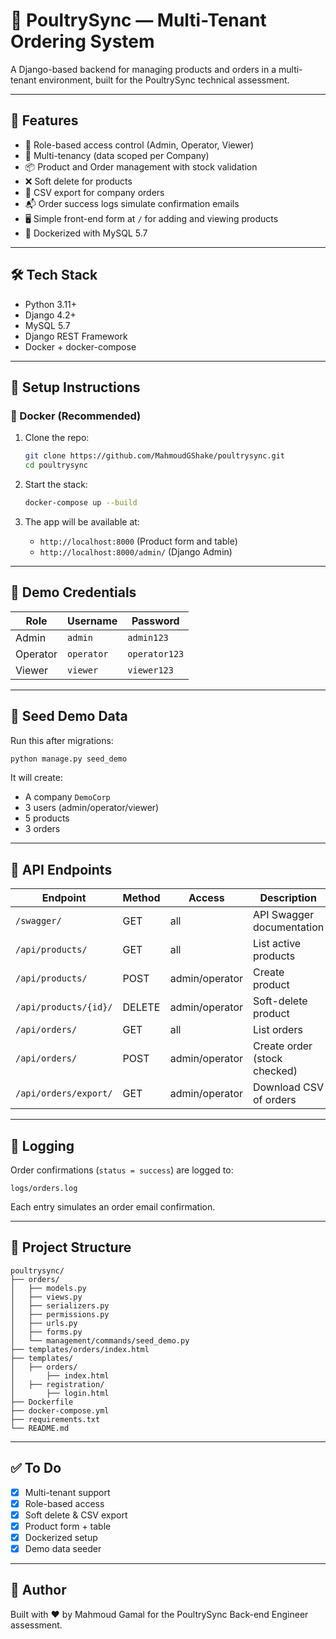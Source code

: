 # 🐔 PoultrySync — Multi-Tenant Ordering System

A Django-based backend for managing products and orders in a multi-tenant environment, built for the PoultrySync technical assessment.

---

## 🚀 Features

- 🔐 Role-based access control (Admin, Operator, Viewer)
- 🏢 Multi-tenancy (data scoped per Company)
- 📦 Product and Order management with stock validation
- ❌ Soft delete for products
- 📄 CSV export for company orders
- 📬 Order success logs simulate confirmation emails
- 🖥️ Simple front-end form at `/` for adding and viewing products
- 🐳 Dockerized with MySQL 5.7

---

## 🛠️ Tech Stack

- Python 3.11+
- Django 4.2+
- MySQL 5.7
- Django REST Framework
- Docker + docker-compose

---

## 🧱 Setup Instructions

### 🐳 Docker (Recommended)

1. Clone the repo:
   ```bash
   git clone https://github.com/MahmoudGShake/poultrysync.git
   cd poultrysync
   ```

2. Start the stack:
   ```bash
   docker-compose up --build
   ```

3. The app will be available at:
   - `http://localhost:8000` (Product form and table)
   - `http://localhost:8000/admin/` (Django Admin)

---

## 🔐 Demo Credentials

| Role     | Username        | Password     |
|----------|------------------|--------------|
| Admin    | `admin`     | `admin123`   |
| Operator | `operator`  | `operator123`|
| Viewer   | `viewer`    | `viewer123`  |

---

## 🧪 Seed Demo Data

Run this after migrations:

```bash
python manage.py seed_demo
```

It will create:

- A company `DemoCorp`
- 3 users (admin/operator/viewer)
- 5 products
- 3 orders

---

## 🔄 API Endpoints

| Endpoint              | Method | Access       | Description                  |
|-----------------------|--------|--------------|------------------------------|
| `/swagger/`           | GET    | all          | API Swagger documentation    |
| `/api/products/`      | GET    | all          | List active products         |
| `/api/products/`      | POST   | admin/operator | Create product               |
| `/api/products/{id}/` | DELETE | admin/operator | Soft-delete product          |
| `/api/orders/`        | GET    | all          | List orders                  |
| `/api/orders/`        | POST   | admin/operator | Create order (stock checked) |
| `/api/orders/export/` | GET    | admin/operator | Download CSV of orders       |

---

## 📄 Logging

Order confirmations (`status = success`) are logged to:

```
logs/orders.log
```

Each entry simulates an order email confirmation.

---

## 📁 Project Structure

```
poultrysync/
├── orders/
│   ├── models.py
│   ├── views.py
│   ├── serializers.py
│   ├── permissions.py
│   ├── urls.py
│   ├── forms.py
│   └── management/commands/seed_demo.py
├── templates/orders/index.html
├── templates/
│   ├── orders/
│       ├── index.html
│   ├── registration/
│       ├── login.html
├── Dockerfile
├── docker-compose.yml
├── requirements.txt
└── README.md
```

---

## ✅ To Do

- [x] Multi-tenant support
- [x] Role-based access
- [x] Soft delete & CSV export
- [x] Product form + table
- [x] Dockerized setup
- [x] Demo data seeder

---

## 👤 Author

Built with ❤️ by Mahmoud Gamal for the PoultrySync Back-end Engineer assessment.
